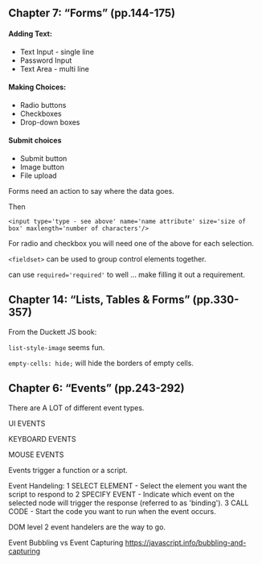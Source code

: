 
## Chapter 7: “Forms” (pp.144-175)

#### Adding Text:
* Text Input - single line
* Password Input
* Text Area - multi line

#### Making Choices:
* Radio buttons
* Checkboxes
* Drop-down boxes

#### Submit choices
* Submit button
* Image button
* File upload 

Forms need an action to say where the data goes.

Then

`<input type='type - see above' name='name attribute' size='size of box' maxlength='number of characters'/>`

For radio and checkbox you will need one of the above for each selection.

`<fieldset>` can be used to group control elements together.

can use `required='required'` to well ... make filling it out a requirement.

## Chapter 14: “Lists, Tables & Forms” (pp.330-357)
From the Duckett JS book:

`list-style-image` seems fun.

`empty-cells: hide;` will hide the borders of empty cells.

## Chapter 6: “Events” (pp.243-292)

There are A LOT of different event types.

UI EVENTS

KEYBOARD EVENTS

MOUSE EVENTS

Events trigger a function or a script.

Event Handeling:
1 SELECT ELEMENT - Select the element you want the script to respond to
2 SPECIFY EVENT - Indicate which event on the selected node will trigger the response (referred to as 'binding').
3 CALL CODE - Start the code you want to run when the event occurs.

DOM level 2 event handelers are the way to go.

Event Bubbling vs Event Capturing
https://javascript.info/bubbling-and-capturing



